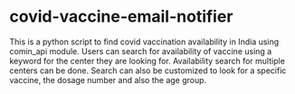 # covid-vaccine-email-notifier
This is a python script to find covid vaccination availability in India using comin_api module. Users can search for availability of vaccine using a keyword for the center they are looking for. Availability search for multiple centers can be done. Search can also be customized to look for a specific vaccine, the dosage number and also the age group.  

